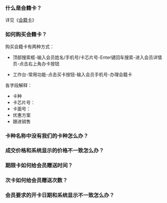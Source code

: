 ### 什么是会籍卡？

详见《[会籍卡](https://alanfit.github.io/AlanHelpDoc/阿懒工作室版本/基本概念/会籍卡)》

### 如何购买会籍卡？

购买会籍卡有两种方式：

- 顶部搜索框-输入会员姓名/手机号/卡芯片号-Enter键回车搜索-进入会员详情页-点击右上角办卡按钮

- 工作台-常用功能-点击买卡按钮-输入会员手机号-办理会籍卡

各字段解释：

- 卡种
- 卡芯片号：
- 卡面号：
- 优惠方案
- 跟进销售

### 卡种名称中没有我们的卡种怎么办？

### 成交价格和系统显示的价格不一致怎么办？

### 期限卡如何给会员赠送时间？

### 次卡如何给会员赠送次数？

### 会员要求的开卡日期和系统显示不一致怎么办？



